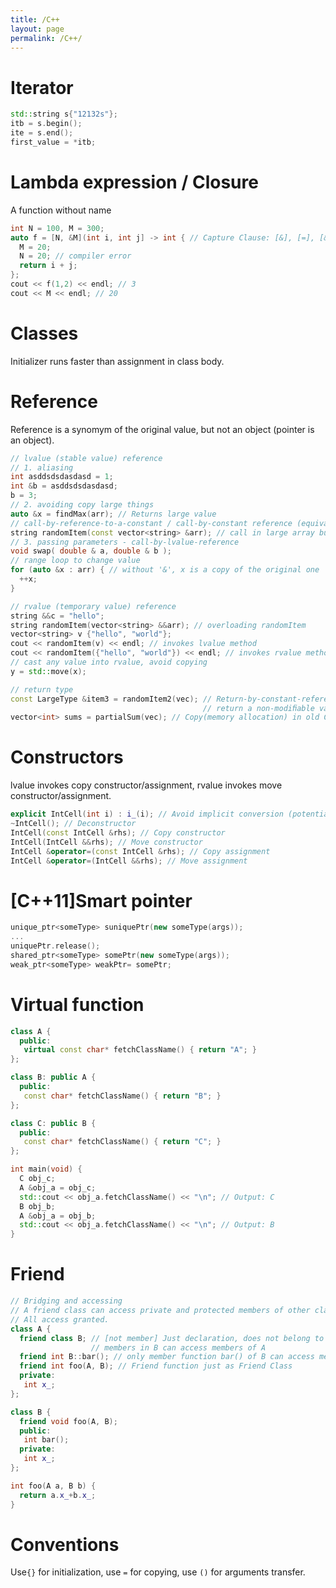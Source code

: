 ```yaml
---
title: /C++
layout: page
permalink: /C++/
---
```

# Iterator
```c++
std::string s{"12132s"};
itb = s.begin();
ite = s.end();
first_value = *itb;
```
# Lambda expression / Closure
A function without name
```c++
int N = 100, M = 300;
auto f = [N, &M](int i, int j] -> int { // Capture Clause: [&], [=], [&,=N], [this], [*this], [K=3] 
  M = 20;
  N = 20; // compiler error
  return i + j;
};
cout << f(1,2) << endl; // 3
cout << M << endl; // 20
```
# Classes
Initializer runs faster than assignment in class body.

# Reference
Reference is a synomym of the original value, but not an object (pointer is an object).
```c++
// lvalue (stable value) reference
// 1. aliasing
int asddsdsdasdasd = 1;
int &b = asddsdsdasdasd;
b = 3;
// 2. avoiding copy large things
auto &x = findMax(arr); // Returns large value
// call-by-reference-to-a-constant / call-by-constant reference (equivalent to call-by-value but smaller memory)
string randomItem(const vector<string> &arr); // call in large array but without requirememt of copying
// 3. passing parameters - call-by-lvalue-reference
void swap( double & a, double & b );
// range loop to change value
for (auto &x : arr) { // without '&', x is a copy of the original one
  ++x;
}

// rvalue (temporary value) reference
string &&c = "hello";
string randomItem(vector<string> &&arr); // overloading randomItem
vector<string> v {"hello", "world"};
cout << randomItem(v) << endl; // invokes lvalue method
cout << randomItem({"hello", "world"}) << endl; // invokes rvalue method
// cast any value into rvalue, avoid copying
y = std::move(x);

// return type
const LargeType &item3 = randomItem2(vec); // Return-by-constant-reference:
                                           // return a non-modiﬁable value such as a value in an array
vector<int> sums = partialSum(vec); // Copy(memory allocation) in old C++; move(changing pointer) in C++11
```
# Constructors
lvalue invokes copy constructor/assignment, rvalue invokes move constructor/assignment.
```c++
explicit IntCell(int i) : i_(i); // Avoid implicit conversion (potential error)
~IntCell(); // Deconstructor
IntCell(const IntCell &rhs); // Copy constructor
IntCell(IntCell &&rhs); // Move constructor 
IntCell &operator=(const IntCell &rhs); // Copy assignment
IntCell &operator=(IntCell &&rhs); // Move assignment

```
# [C++11]Smart pointer
```c++
unique_ptr<someType> suniquePtr(new someType(args));
...
uniquePtr.release();
shared_ptr<someType> somePtr(new someType(args));
weak_ptr<someType> weakPtr= somePtr;
```
# Virtual function
```c++
class A {
  public:
   virtual const char* fetchClassName() { return "A"; }
};

class B: public A {
  public:
   const char* fetchClassName() { return "B"; }
};

class C: public B {
  public:
   const char* fetchClassName() { return "C"; }
};

int main(void) {
  C obj_c;
  A &obj_a = obj_c;   
  std::cout << obj_a.fetchClassName() << "\n"; // Output: C
  B obj_b;
  A &obj_a = obj_b;   
  std::cout << obj_a.fetchClassName() << "\n"; // Output: B
}
```
# Friend
```c++
// Bridging and accessing
// A friend class can access private and protected members of other class in which it is declared as friend.
// All access granted.
class A {  
  friend class B; // [not member] Just declaration, does not belong to any member of public, protected or private
                  // members in B can access members of A
  friend int B::bar(); // only member function bar() of B can access members of A
  friend int foo(A, B); // Friend function just as Friend Class
  private:
   int x_;
};

class B {
  friend void foo(A, B);
  public:
   int bar();
  private:
   int x_;
};

int foo(A a, B b) {
  return a.x_+b.x_;
}
```
# Conventions
Use`{}` for initialization, use `=` for copying, use `()` for arguments transfer.
